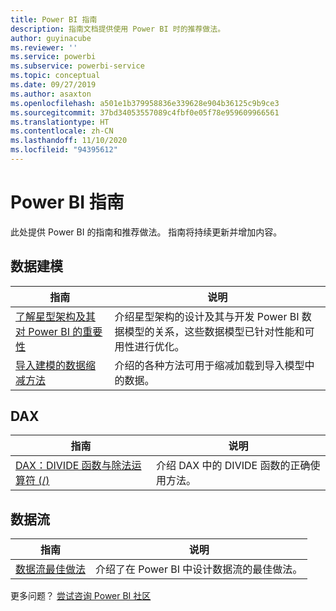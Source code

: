 ```yaml
---
title: Power BI 指南
description: 指南文档提供使用 Power BI 时的推荐做法。
author: guyinacube
ms.reviewer: ''
ms.service: powerbi
ms.subservice: powerbi-service
ms.topic: conceptual
ms.date: 09/27/2019
ms.author: asaxton
ms.openlocfilehash: a501e1b379958836e339628e904b36125c9b9ce3
ms.sourcegitcommit: 37bd34053557089c4fbf0e05f78e959609966561
ms.translationtype: HT
ms.contentlocale: zh-CN
ms.lasthandoff: 11/10/2020
ms.locfileid: "94395612"
---
```

# <a name="guidance-for-power-bi"></a>Power BI 指南

此处提供 Power BI 的指南和推荐做法。 指南将持续更新并增加内容。

## <a name="data-modeling"></a>数据建模

| 指南 | 说明 |
| --- | --- |
| [了解星型架构及其对 Power BI 的重要性](star-schema.md) | 介绍星型架构的设计及其与开发 Power BI 数据模型的关系，这些数据模型已针对性能和可用性进行优化。 |
| [导入建模的数据缩减方法](import-modeling-data-reduction.md) | 介绍的各种方法可用于缩减加载到导入模型中的数据。 |

## <a name="dax"></a>DAX

| 指南 | 说明 |
| --- | --- |
| [DAX：DIVIDE 函数与除法运算符 (/)](dax-divide-function-operator.md) | 介绍 DAX 中的 DIVIDE 函数的正确使用方法。 |

## <a name="dataflows"></a>数据流

| 指南 | 说明 |
| --- | --- |
| [数据流最佳做法](../transform-model/dataflows/dataflows-introduction-self-service.md) | 介绍了在 Power BI 中设计数据流的最佳做法。 |

更多问题？ [尝试咨询 Power BI 社区](https://community.powerbi.com/)